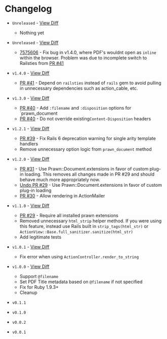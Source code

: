 # Changelog

* `Unreleased` - [View Diff](https://github.com/cortiz/prawn-rails/compare/v1.4.1...master)
  - Nothing yet

* `Unreleased` - [View Diff](https://github.com/cortiz/prawn-rails/compare/v1.4.0...v1.4.1)
  - [7575606](https://github.com/cortiz/prawn-rails/commit/7575606) - Fix bug in v1.4.0, where PDF's wouldnt open as `inline` within the browser. Problem was due to incomplete switch to Railsties from [PR #41](https://github.com/cortiz/prawn-rails/pull/41)

* `v1.4.0` - [View Diff](https://github.com/cortiz/prawn-rails/compare/v1.3.0...v1.4.0)
  - [PR #41](https://github.com/cortiz/prawn-rails/pull/41) - Depend on `railsties` instead of `rails` gem to avoid pulling in unnecessary dependencies such as action_cable, etc.

* `v1.3.0` - [View Diff](https://github.com/cortiz/prawn-rails/compare/v1.2.1...v1.3.0)
  - [PR #40](https://github.com/cortiz/prawn-rails/pull/40) - Add `:filename` and `:disposition` options for `prawn_document
  - [PR #40](https://github.com/cortiz/prawn-rails/pull/40) - Do not override existing`Content-Disposition` headers

* `v1.2.1` - [View Diff](https://github.com/cortiz/prawn-rails/compare/v1.2.0...v1.2.1)
  - [PR #39](https://github.com/cortiz/prawn-rails/pull/39) - Fix Rails 6 deprecation warning for single arity template handlers
  - Remove unnecessary option logic from `prawn_document` method

* `v1.2.0` - [View Diff](https://github.com/cortiz/prawn-rails/compare/v1.1.0...v1.2.0)
  - [PR #31](https://github.com/cortiz/prawn-rails/pull/31) - Use Prawn::Document.extensions in favor of custom plug-in loading. This removes all changes made in PR #29 and should behave much more appropriately now.
  - [Undo PR #29](https://github.com/cortiz/prawn-rails/pull/31) - Use Prawn::Document.extensions in favor of custom plug-in loading
  - [PR #30](https://github.com/cortiz/prawn-rails/pull/30) -  Allow rendering in ActionMailer

* `v1.1.0` - [View Diff](https://github.com/cortiz/prawn-rails/compare/v1.0.2...v1.1.0)
  - [PR #29](https://github.com/cortiz/prawn-rails/pull/29) - Require all installed prawn extensions
  - Removed unnecessary `html_strip` helper method. If you were using this feature, instead use Rails built in `strip_tags(html_str)` or `ActionView::Base.full_sanitizer.sanitize(html_str)`
  - Add legitimate tests

* `v1.0.1` - [View Diff](https://github.com/cortiz/prawn-rails/compare/v1.0.0...v1.0.1)
  - Fix error when using `ActionController.render_to_string`

* `v1.0.0` - [View Diff](https://github.com/cortiz/prawn-rails/compare/v1.0.0...v0.1.1)
  - Support `@filename`
  - Set PDF Title metadata based on `@filename` if not specified
  - Fix for Ruby 1.9.3+
  - Cleanup

* `v0.1.1`
* `v0.1.0`
* `v0.0.2`
* `v0.0.1`

